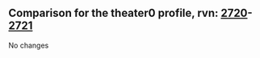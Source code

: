 ## Comparison for the theater0 profile, rvn: [2720](https://github.com/PRO100KatYT/FortniteProfileRevisions/tree/main/profiles/theater0/2720%20theater0.json)-[2721](https://github.com/PRO100KatYT/FortniteProfileRevisions/tree/main/profiles/theater0/2721%20theater0.json)

No changes
